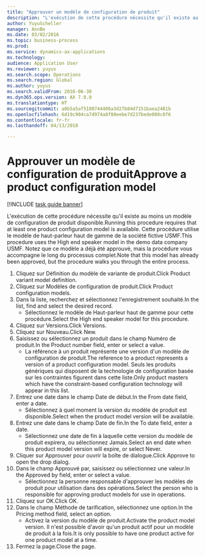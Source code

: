 ```yaml
--- 
title: "Approuver un modèle de configuration de produit"
description: "L'exécution de cette procédure nécessite qu'il existe au moins un modèle de configuration de produit disponible."
author: YuyuScheller
manager: AnnBe
ms.date: 03/02/2016
ms.topic: business-process
ms.prod: 
ms.service: dynamics-ax-applications
ms.technology: 
audience: Application User
ms.reviewer: yuyus
ms.search.scope: Operations
ms.search.region: Global
ms.author: yuyus
ms.search.validFrom: 2016-06-30
ms.dyn365.ops.version: AX 7.0.0
ms.translationtype: HT
ms.sourcegitcommit: a8b5a5af5108744406a3d2fb84d7151baea2481b
ms.openlocfilehash: 6d19c904ca7d974a8f80eebe7d237bede080c8f6
ms.contentlocale: fr-fr
ms.lasthandoff: 04/13/2018

---
```

# <a name="approve-a-product-configuration-model"></a><span data-ttu-id="3e16f-103">Approuver un modèle de configuration de produit</span><span class="sxs-lookup"><span data-stu-id="3e16f-103">Approve a product configuration model</span></span>

[!INCLUDE [task guide banner](../../includes/task-guide-banner.md)]

<span data-ttu-id="3e16f-104">L'exécution de cette procédure nécessite qu'il existe au moins un modèle de configuration de produit disponible.</span><span class="sxs-lookup"><span data-stu-id="3e16f-104">Running this procedure requires that at least one product configuration model is available.</span></span> <span data-ttu-id="3e16f-105">Cette procédure utilise le modèle de haut-parleur haut de gamme de la société fictive USMF.</span><span class="sxs-lookup"><span data-stu-id="3e16f-105">This procedure uses the High end speaker model in the demo data company USMF.</span></span> <span data-ttu-id="3e16f-106">Notez que ce modèle a déjà été approuvé, mais la procédure vous accompagne le long du processus complet.</span><span class="sxs-lookup"><span data-stu-id="3e16f-106">Note that this model has already been approved, but the procedure walks you through the entire process.</span></span>

1. <span data-ttu-id="3e16f-107">Cliquez sur Définition du modèle de variante de produit.</span><span class="sxs-lookup"><span data-stu-id="3e16f-107">Click Product variant model definition.</span></span>
2. <span data-ttu-id="3e16f-108">Cliquez sur Modèles de configuration de produit.</span><span class="sxs-lookup"><span data-stu-id="3e16f-108">Click Product configuration models.</span></span>
3. <span data-ttu-id="3e16f-109">Dans la liste, recherchez et sélectionnez l'enregistrement souhaité.</span><span class="sxs-lookup"><span data-stu-id="3e16f-109">In the list, find and select the desired record.</span></span>
    * <span data-ttu-id="3e16f-110">Sélectionnez le modèle de Haut-parleur haut de gamme pour cette procédure.</span><span class="sxs-lookup"><span data-stu-id="3e16f-110">Select the High end speaker model for this procedure.</span></span>  
4. <span data-ttu-id="3e16f-111">Cliquez sur Versions.</span><span class="sxs-lookup"><span data-stu-id="3e16f-111">Click Versions.</span></span>
5. <span data-ttu-id="3e16f-112">Cliquez sur Nouveau.</span><span class="sxs-lookup"><span data-stu-id="3e16f-112">Click New.</span></span>
6. <span data-ttu-id="3e16f-113">Saisissez ou sélectionnez un produit dans le champ Numéro de produit.</span><span class="sxs-lookup"><span data-stu-id="3e16f-113">In the Product number field, enter or select a value.</span></span>
    * <span data-ttu-id="3e16f-114">La référence à un produit représente une version d'un modèle de configuration de produit.</span><span class="sxs-lookup"><span data-stu-id="3e16f-114">The reference to a product represents a version of a product configuration model.</span></span> <span data-ttu-id="3e16f-115">Seuls les produits génériques qui disposent de la technologie de configuration basée sur les contraintes figurent dans cette liste.</span><span class="sxs-lookup"><span data-stu-id="3e16f-115">Only product masters which have the constraint-based configuration technology will appear in this list.</span></span>  
7. <span data-ttu-id="3e16f-116">Entrez une date dans le champ Date de début.</span><span class="sxs-lookup"><span data-stu-id="3e16f-116">In the From date field, enter a date.</span></span>
    * <span data-ttu-id="3e16f-117">Sélectionnez à quel moment la version du modèle de produit est disponible.</span><span class="sxs-lookup"><span data-stu-id="3e16f-117">Select when the product model version will be available.</span></span>  
8. <span data-ttu-id="3e16f-118">Entrez une date dans le champ Date de fin.</span><span class="sxs-lookup"><span data-stu-id="3e16f-118">In the To date field, enter a date.</span></span>
    * <span data-ttu-id="3e16f-119">Sélectionnez une date de fin à laquelle cette version du modèle de produit expirera, ou sélectionnez Jamais.</span><span class="sxs-lookup"><span data-stu-id="3e16f-119">Select an end date when this product model version will expire, or select Never.</span></span>  
9. <span data-ttu-id="3e16f-120">Cliquer sur Approuver pour ouvrir la boîte de dialogue.</span><span class="sxs-lookup"><span data-stu-id="3e16f-120">Click Approve to open the drop dialog.</span></span>
10. <span data-ttu-id="3e16f-121">Dans le champ Approuvé par, saisissez ou sélectionnez une valeur.</span><span class="sxs-lookup"><span data-stu-id="3e16f-121">In the Approved by field, enter or select a value.</span></span>
    * <span data-ttu-id="3e16f-122">Sélectionnez la personne responsable d'approuver les modèles de produit pour utilisation dans des opérations.</span><span class="sxs-lookup"><span data-stu-id="3e16f-122">Select the person who is responsible for approving product models for use in operations.</span></span>  
11. <span data-ttu-id="3e16f-123">Cliquez sur OK.</span><span class="sxs-lookup"><span data-stu-id="3e16f-123">Click OK.</span></span>
12. <span data-ttu-id="3e16f-124">Dans le champ Méthode de tarification, sélectionnez une option.</span><span class="sxs-lookup"><span data-stu-id="3e16f-124">In the Pricing method field, select an option.</span></span>
    * <span data-ttu-id="3e16f-125">Activez la version du modèle de produit.</span><span class="sxs-lookup"><span data-stu-id="3e16f-125">Activate the product model version.</span></span> <span data-ttu-id="3e16f-126">Il n'est possible d'avoir qu'un produit actif pour un modèle de produit à la fois.</span><span class="sxs-lookup"><span data-stu-id="3e16f-126">It is only possible to have one product active for one product model at a time.</span></span>  
13. <span data-ttu-id="3e16f-127">Fermez la page.</span><span class="sxs-lookup"><span data-stu-id="3e16f-127">Close the page.</span></span>


